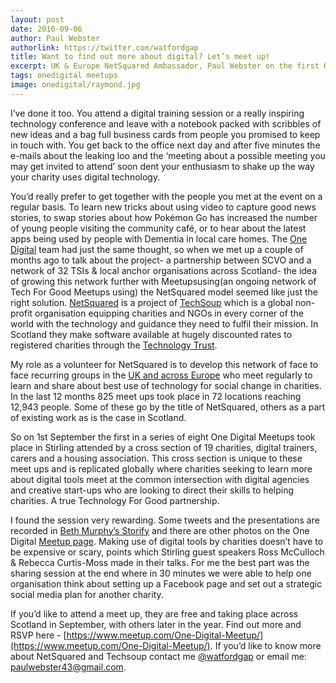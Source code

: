 ```yaml
---
layout: post
date: 2016-09-06
author: Paul Webster
authorlink: https://twitter.com/watfordgap
title: Want to find out more about digital? Let’s meet up!
excerpt: UK & Europe NetSquared Ambassador, Paul Webster on the first One Digital Meetup and the context of Netsquared
tags: onedigital meetups
image: onedigital/raymond.jpg
---
```


I’ve done it too. You attend a digital training session or a really inspiring technology conference and leave with a notebook packed with scribbles of new ideas and a bag full business cards from people you promised to keep in touch with. You get back to the office next day and after five minutes the e-mails about the leaking loo and the ‘meeting about a possible meeting you may get invited to attend’ soon dent your enthusiasm to shake up the way your charity uses digital technology.

You’d really prefer to get together with the people you met at the event on a regular basis. To learn new tricks about using video to capture good news stories, to swap stories about how Pokémon Go has increased the number of young people visiting the community café, or to hear about the latest apps being used by people with Dementia in local care homes. The [One Digital](http://digital.scvo.org.uk/onedigital/) team had just the same thought, so when we met up a couple of months ago to talk about the project- a partnership between SCVO and a network of 32 TSIs & local anchor organisations across Scotland- the idea of growing this network further with Meetupsusing(an ongoing network of Tech For Good Meetups using) the NetSquared model seemed like just the right solution. [NetSquared](http://www.netsquared.org/about) is a project of [TechSoup](http://meet.techsoup.org/about-us/) which is a global non-profit organisation equipping charities and NGOs in every corner of the world with the technology and guidance they need to fulfil their mission. In Scotland they make software available at hugely discounted rates to registered charities through the [Technology Trust](https://www.tt-exchange.org/).

My role as a volunteer for NetSquared is to develop this network of face to face recurring groups in the [UK and across Europe](http://www.netsquared.org/local?field_geofield_distance%5Bdistance%5D=3000&field_geofield_distance%5Borigin%5D=edinburgh) who meet regularly to learn and share about best use of technology for social change in charities. In the last 12 months 825 meet ups took place in 72 locations reaching 12,943 people. Some of these go by the title of NetSquared, others as a part of existing work as is the case in Scotland.

So on 1st September the first in a series of eight One Digital Meetups took place in Stirling attended by a cross section of 19 charities, digital trainers, carers and a housing association. This cross section is unique to these meet ups and is replicated globally where charities seeking to learn more about digital tools meet at the common intersection with digital agencies and creative start-ups who are looking to direct their skills to helping charities. A true Technology For Good partnership. 


I found the session very rewarding. Some tweets and the presentations are recorded in [Beth Murphy’s Storify](https://storify.com/Betty_Murphy/one-digital-meetup-stirling) and there are other photos on the One Digital [Meetup page](https://www.meetup.com/One-Digital-Meetup/). Making use of digital tools by charities doesn’t have to be expensive or scary, points which Stirling guest speakers Ross McCulloch & Rebecca Curtis-Moss made in their talks. For me the best part was the sharing session at the end where in 30 minutes we were able to help one organisation think about setting up a Facebook page and set out a strategic social media plan for another charity.

If you’d like to attend a meet up, they are free and taking place across Scotland in September, with others later in the year. Find out more and RSVP here - [https://www.meetup.com/One-Digital-Meetup/](https://www.meetup.com/One-Digital-Meetup/). If you’d like to know more about NetSquared and Techsoup contact me [@watfordgap](https://twitter.com/watfordgap) or email me: [paulwebster43@gmail.com](mailto:paulwebster43@gmail.com).
